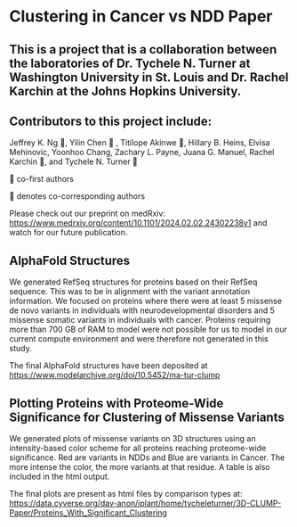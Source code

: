# Clustering in Cancer vs NDD Paper

## This is a project that is a collaboration between the laboratories of Dr. Tychele N. Turner at Washington University in St. Louis and Dr. Rachel Karchin at the Johns Hopkins University. 

## Contributors to this project include:
Jeffrey K. Ng :red_circle:, Yilin Chen :red_circle: , Titilope Akinwe :red_circle:, Hillary B. Heins, Elvisa Mehinovic, Yoonhoo Chang, Zachary L. Payne, Juana G. Manuel, Rachel Karchin :large_blue_diamond:, and Tychele N. Turner :large_blue_diamond:

:red_circle: co-first authors

:large_blue_diamond: denotes co-corresponding authors

Please check out our preprint on medRxiv: https://www.medrxiv.org/content/10.1101/2024.02.02.24302238v1 and watch for our future publication.

## AlphaFold Structures
We generated RefSeq structures for proteins based on their RefSeq sequence. This was to be in alignment with the variant annotation information. We focused on proteins where there were at least 5 missense de novo variants in individuals with neurodevelopmental disorders and 5 missense somatic variants in individuals with cancer. Proteins requiring more than 700 GB of RAM to model were not possible for us to model in our current compute environment and were therefore not generated in this study.

The final AlphaFold structures have been deposited at https://www.modelarchive.org/doi/10.5452/ma-tur-clump

## Plotting Proteins with Proteome-Wide Significance for Clustering of Missense Variants
We generated plots of missense variants on 3D structures using an intensity-based color scheme for all proteins reaching proteome-wide significance. Red are variants in NDDs and Blue are variants in Cancer. The more intense the color, the more variants at that residue. A table is also included in the html output. 

The final plots are present as html files by comparison types at: https://data.cyverse.org/dav-anon/iplant/home/tycheleturner/3D-CLUMP-Paper/Proteins_With_Significant_Clustering


